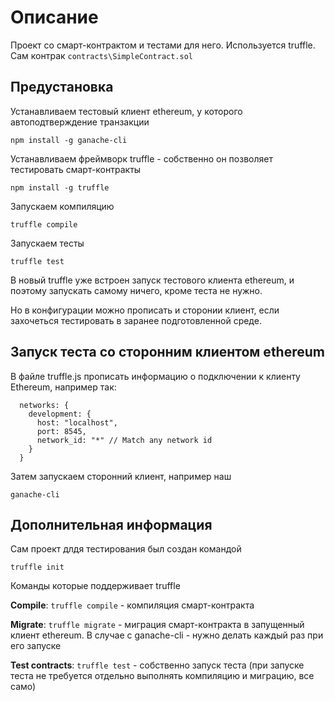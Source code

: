 # Описание
Проект со смарт-контрактом и тестами для него.
Используется truffle.
Сам контрак `contracts\SimpleContract.sol`

## Предустановка 

Устанавливаем тестовый клиент ethereum, у которого автоподтверждение транзакции

`npm install -g ganache-cli`

Устанавливаем фреймворк truffle - собственно он позволяет тестировать смарт-контракты

`npm install -g truffle`

Запускаем компиляцию

`truffle compile`

Запускаем тесты

`truffle test`

В новый truffle уже встроен запуск тестового клиента ethereum, и поэтому запускать самому ничего, кроме теста не нужно. 

Но в конфигурации можно прописать и сторонии клиент, если захочеться тестировать в заранее подготовленной среде.

## Запуск теста со сторонним клиентом ethereum

В файле truffle.js прописать информацию о подключении к клиенту Ethereum, например так:

```
  networks: {
    development: {
      host: "localhost",
      port: 8545,
      network_id: "*" // Match any network id
    }
  }
```

Затем запускаем сторонний клиент, например наш

`ganache-cli`


## Дополнительная информация

Сам проект длдя тестирования был создан командой

`truffle init`

Команды которые поддерживает truffle

  **Compile**:        `truffle compile` - компиляция смарт-контракта
  
  **Migrate**:        `truffle migrate` - миграция смарт-контракта в запущенный клиент ethereum. В случае с ganache-cli - нужно делать каждый раз при его запуске
  
  **Test contracts**: `truffle test`    - собственно запуск теста (при запуске теста не требуется отдельно выполнять компиляцию и миграцию, все само)

